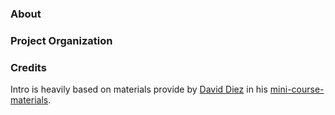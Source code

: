 ### About

### Project Organization

### Credits

Intro is heavily based on materials provide by [David Diez](https://www.openintro.org/about.php) in his [mini-course-materials](https://github.com/OpenIntroOrg/mini-course-materials).